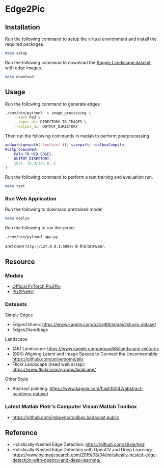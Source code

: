 # Edge2Pic

## Installation
Run the following command to setup the virtual environment and install the required packages.
```bash
make setup
```

Run the following command to download the [Kaggle Landscape dataset](https://www.kaggle.com/arnaud58/landscape-pictures) with edge images.
```bash
make download
```

## Usage
Run the following command to generate edges
```bash
./env/bin/python3 -m image_processing \
    --task hed \
    --input_dir DIRECTORY_TO_IMAGES \
    --output_dir OUTPUT_DIRECTORY
```
Then run the following commands in matlab to perform postprocessing
```matlab
addpath(genpath('toolbox/')); savepath; toolboxCompile;
PostprocessHED(
    PATH_TO_HED_EDGES, 
    OUTPUT_DIRECTORY, 
    1024, 25.0/255.0, 5
)
```

Run the following command to perform a test training and evaluation run.
```bash
make test
```

### Run Web Application
Run the following to download pretrained model
```bash
make deploy
```

Run the following to run the server
```bash
./env/bin/python3 app.py
```
and open `http://127.0.0.1:5000/` in the browser.

## Resource
### Models
* [Official PyTorch Pix2Pix](https://github.com/junyanz/pytorch-CycleGAN-and-pix2pix)
* [Pix2PixHD](https://github.com/NVIDIA/pix2pixHD)

### Datasets
Simple Edges
* Edges2shoes: https://www.kaggle.com/balraj98/edges2shoes-dataset
* Edges2handbags

Landscape
* (4K) Landscape: https://www.kaggle.com/arnaud58/landscape-pictures
* (90K) Aligning Latent and Image Spaces to Connect the Unconnectable: https://github.com/universome/alis
* Flickr Landscape (need web scrap): https://www.flickr.com/groups/landcape/

Other Style
* Abstract painting: https://www.kaggle.com/flash10042/abstract-paintings-dataset

### Latest Matlab Piotr's Computer Vision Matlab Toolbox
* https://github.com/jmbuena/toolbox.badacost.public 

## Reference
* Holistically-Nested Edge Detection: https://github.com/s9xie/hed
* Holistically-Nested Edge Detection with OpenCV and Deep Learning: https://www.pyimagesearch.com/2019/03/04/holistically-nested-edge-detection-with-opencv-and-deep-learning/
